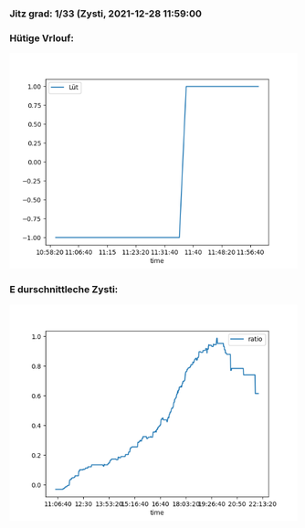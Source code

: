 ### Jitz grad: 1/33 (Zysti, 2021-12-28 11:59:00

### Hütige Vrlouf:
![Graph](Today.png)

### E durschnittleche Zysti:
![Graph](Zysti.png)